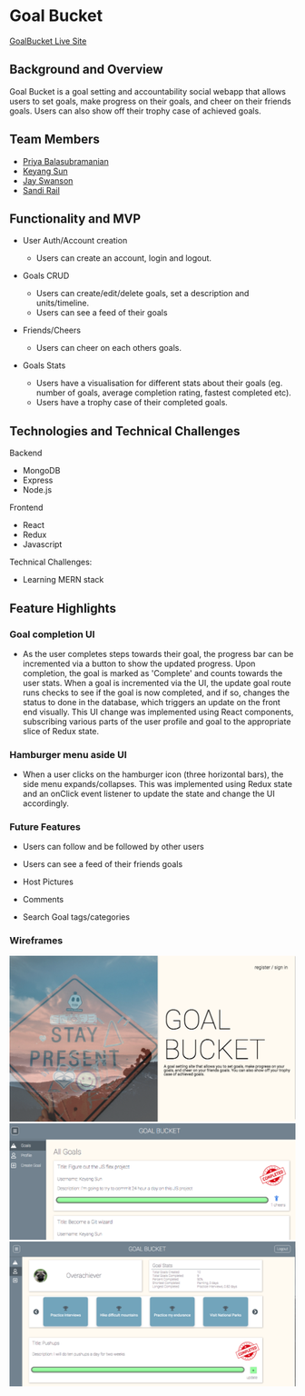 # Goal Bucket

[GoalBucket Live Site](https://goalbucket.herokuapp.com)

## Background and Overview
 Goal Bucket is a goal setting and accountability social webapp that allows users to set goals, make progress on their goals, and cheer on their friends goals. Users can also show off their trophy case of achieved goals.

## Team Members
* [Priya Balasubramanian](https://github.com/pbalasubramanian)
* [Keyang Sun](https://github.com/keyangsun)
* [Jay Swanson](https://github.com/jrswanson)
* [Sandi Rail](https://github.com/doittherailway)

## Functionality and MVP

* User Auth/Account creation
  * Users can create an account, login and logout.

* Goals CRUD
  * Users can create/edit/delete goals, set a description and units/timeline.
  * Users can see a feed of their goals

* Friends/Cheers
  * Users can cheer on each others goals.

* Goals Stats
  * Users have a visualisation for different stats about their goals (eg. number of goals, average completion rating, fastest completed etc).
  * Users have a trophy case of their completed goals.


## Technologies and Technical Challenges

Backend
* MongoDB
* Express
* Node.js

Frontend
* React
* Redux
* Javascript

Technical Challenges:
* Learning MERN stack


## Feature Highlights

### Goal completion UI
* As the user completes steps towards their goal, the progress bar can be incremented via a button to show the updated progress. Upon completion, the goal is marked as 'Complete' and counts towards the user stats. When a goal is incremented via the UI, the update goal route runs checks to see if the goal is now completed, and if so, changes the status to done in the database, which triggers an update on the front end visually. This UI change was implemented using React components, subscribing various parts of the user profile and goal to the appropriate slice of Redux state.

### Hamburger menu aside UI
* When a user clicks on the hamburger icon (three horizontal bars), the side menu expands/collapses. This was implemented using Redux state and an onClick event listener to update the state and change the UI accordingly.



### Future Features

* Users can follow and be followed by other users

* Users can see a feed of their friends goals

* Host Pictures

* Comments

* Search Goal tags/categories
 
### Wireframes
![alt text](https://raw.githubusercontent.com/doittherailway/GoalBucket/master/images/Splash_live.png "Splash")
![alt text](https://raw.githubusercontent.com/doittherailway/GoalBucket/master/images/Feed_live.png "Feed")
![alt text](https://raw.githubusercontent.com/doittherailway/GoalBucket/master/images/Profile_live.png "Profile")
